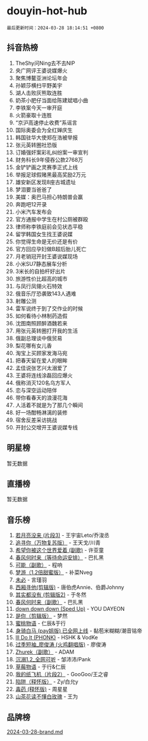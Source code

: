 # douyin-hot-hub

`最后更新时间：2024-03-28 18:14:51 +0800`

## 抖音热榜

1. TheShy问Ning去不去NIP
1. 央广网评王婆说媒爆火
1. 聚焦博鳌亚洲论坛年会
1. 孙颖莎横扫平野美宇
1. 湖人击败灰熊取连胜
1. 奶茶小肥仔当面给陈建斌唱小曲
1. 李铁案今天一审开庭
1. 火箭豪取十连胜
1. “京沪高速停止收费”系谣言
1. 国际奥委会为全红婵庆生
1. 韩国驻华大使郑在浩被举报
1. 张元英转圈社恐版
1. 订婚强奸案彩礼纠纷案一审宣判
1. 财务科长9年侵吞公款2768万
1. 金铲铲画之灵赛季正式上线
1. 举报足球假赌黑最高奖励2万元
1. 雄安新区发现8座古城遗址
1. 梦泪要当爸爸了
1. 美媒：奥巴马担心特朗普会赢
1. 奔跑吧12开录
1. 小米汽车发布会
1. 官方通报中学生在村公厕被群殴
1. 律师称李铁庭前会见状态平稳
1. 留学韩国女生找王婆说媒
1. 你觉得生命是无价还是有价
1. 官方回应孕妇做B超后胎儿死亡
1. 月老销冠开封王婆说媒现场
1. 小米SU7静态展车分析
1. 3米长的自拍杆好出片
1. 旅游性价比超高的城市
1. 与凤行凤翎火石特效
1. 俄音乐厅恐袭致143人遇难
1. 射雕公测
1. 雷军说终于到了交作业的时候
1. 如何看待小林制药造假
1. 沈图南照顾醉酒魏若来
1. 用张元英转圈打开我的生活
1. 俄副总理谈中俄贸易
1. 梨花哪有女儿香
1. 淘宝上买顾家发海马宛
1. 把春天留在爱人的眼眸
1. 孟佳说张艺兴太溺爱了
1. 王婆将连线涂磊回应爆火
1. 俄称消灭120名乌方军人
1. 恋与深空运动陪伴
1. 带你看春天的浪漫花海
1. 人活着不就是为了那几个瞬间
1. 好一场酣畅淋漓的装修
1. 宿舍反差采访挑战
1. 开封公交增开王婆说媒专线

## 明星榜

暂无数据

## 直播榜

暂无数据

## 音乐榜

1. [若月亮没来 (片段3)](https://sf5-hl-cdn-tos.douyinstatic.com/obj/tos-cn-ve-2774/okfyEUsGW1B1ovJi5JiN9IjvAT2lMwA054GoEB) - 王宇宙Leto/乔浚丞
1. [追寻你（万物复苏版）](https://sf6-cdn-tos.douyinstatic.com/obj/tos-cn-ve-2774/oYeAZJsbjIDit9APmBg8u6uDUQnHmoCf3gbo74) - 王天戈/川青
1. [希望你被这个世界爱着 (副歌)](https://sf6-cdn-tos.douyinstatic.com/obj/tos-cn-ve-2774/oUHCmWQfZlE3QQBKBeD8rCFLpJzPgCpImhsxMt) - 许亚童
1. [春风何时来（等待命运安排）](https://sf5-hl-cdn-tos.douyinstatic.com/obj/tos-cn-ve-2774/oICBNbD3gelMfB4WgiD1KI2jQtXZE2FgHLwtsl) - 巴扎黑
1. [可能（副歌）](https://sf5-hl-cdn-tos.douyinstatic.com/obj/tos-cn-ve-2774/cde1731888894259b333569393c2fb51) - 程响
1. [梦游（1.2倍甜蜜版）](https://sf5-hl-cdn-tos.douyinstatic.com/obj/tos-cn-ve-2774/o4gyAUm8hwufoEABmwVIiQtHsFuGzAEEWtNMzo) - 补菜Nveg
1. [未必](https://sf5-hl-cdn-tos.douyinstatic.com/obj/tos-cn-ve-2774/ogntQMFnKQDZUgTCYuJgfLEtleYZZFxBQqhhFB) - 言瑾羽
1. [西厢寻他(剪辑版)](https://sf5-hl-cdn-tos.douyinstatic.com/obj/tos-cn-ve-2774/oUsAVfAQKlRNxEv5qxvIB8o5qmIWUcXbzJKJhw) - 唐伯虎Annie、伯爵Johnny
1. [其实都没有 (剪辑版2)](https://sf5-hl-cdn-tos.douyinstatic.com/obj/tos-cn-ve-2774/oEBNQenHZtBhxYjGgUDQk0BCHTigQafgFlbQ7k) - 于冬然
1. [春风何时来（副歌）](https://sf5-hl-cdn-tos.douyinstatic.com/obj/tos-cn-ve-2774/ow7tbAiAWI2giBUrmu0hMMh3UYP3ZXdbDYiXd) - 巴扎黑
1. [down down down (Sped Up)](https://sf5-hl-cdn-tos.douyinstatic.com/obj/tos-cn-ve-2774/ow80iABiXIO9DsFwK6WeZKMaJRi3BPJAotDy8m) - YOU DAYEON
1. [是你（剪辑版）](https://sf5-hl-cdn-tos.douyinstatic.com/obj/tos-cn-ve-2774/46019dae783c4c969944217fe1cfafc4) - 梦然
1. [蜜桃物语](https://sf3-cdn-tos.douyinstatic.com/obj/tos-cn-ve-2774/oIhOSCZtIACtYU4XQkngiW9kCBfVD1Fz9IYeqL) - 仁辰&于行
1. [身骑白马 (pay姐版) 已全网上线](https://sf5-hl-cdn-tos.douyinstatic.com/obj/tos-cn-ve-2774/oQLO5ZgLsFkaDhdIIveF2zUCgfweY0gWaH4AQG) - 黏苞米糊糊/潮音铭帝
1. [lll Do lt (PHONK)](https://sf3-cdn-tos.douyinstatic.com/obj/tos-cn-ve-2774/osfNbddrZl4hIgEDk6kFftBDBJ1X8MZxH1QCOB) - HSHK & VodKe
1. [过季短袖_廖俊涛 (火鸡翻唱版)](https://sf5-hl-cdn-tos.douyinstatic.com/obj/tos-cn-ve-2774/ogQVJl0tRBKxQgZji7YClFEBrVDeHpPTWfCZbQ) - 廖俊涛
1. [Zhurek（副歌）](https://sf6-cdn-tos.douyinstatic.com/obj/tos-cn-ve-2774/ooQm8FBZQDlf0btEYgVpCcSCQfrdJGBEKZYBGS) - ADAM
1. [沉溺1.2_全网可听](https://sf6-cdn-tos.douyinstatic.com/obj/tos-cn-ve-2774/ok2QoiBqsWAX9McZmWiI9gAB0EzwD4Xj6yfmtH) - 邹沛沛/Pank
1. [草莓物语](https://sf5-hl-cdn-tos.douyinstatic.com/obj/tos-cn-ve-2774/okynhJ7jEAIIZBfsLgYMEI8QC3WbQNN66RKzhT) - 于行&仁辰
1. [我的纸飞机（片段2）](https://sf5-hl-cdn-tos.douyinstatic.com/obj/tos-cn-ve-2774/oM2ZrKcg2CD5AeRB2gkeXOFB1IxAGJdZPazYHf) - GooGoo/王之睿
1. [陷阱（释怀版）](https://sf5-hl-cdn-tos.douyinstatic.com/obj/tos-cn-ve-2774/oE8C21LeZrzKLDFfQYgMzx4GAIHageG5IzayY7) - Zy/白允y
1. [毒药 (释怀版)](https://sf3-cdn-tos.douyinstatic.com/obj/tos-cn-ve-2774/oYILMEAzspdZBIzy4frJNB8ZHPHWAhiwowd4Ad) - 周星星
1. [山茶花读不懂白玫瑰](https://sf5-hl-cdn-tos.douyinstatic.com/obj/tos-cn-ve-2774/osfn8B7DktrRHEPJgPCfDbw7QDQEkwC16BxZg9) - 王为

## 品牌榜

[2024-03-28-brand.md](2024-03-28-brand.md)
